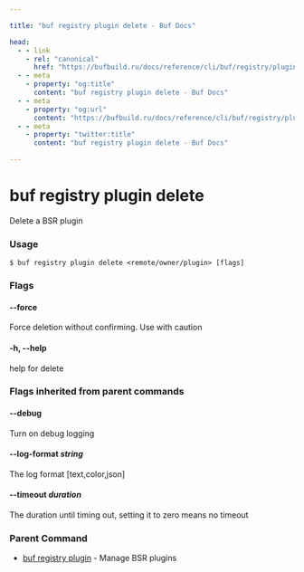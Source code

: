 ```yaml
---

title: "buf registry plugin delete - Buf Docs"

head:
  - - link
    - rel: "canonical"
      href: "https://bufbuild.ru/docs/reference/cli/buf/registry/plugin/delete/"
  - - meta
    - property: "og:title"
      content: "buf registry plugin delete - Buf Docs"
  - - meta
    - property: "og:url"
      content: "https://bufbuild.ru/docs/reference/cli/buf/registry/plugin/delete/"
  - - meta
    - property: "twitter:title"
      content: "buf registry plugin delete - Buf Docs"

---
```


# buf registry plugin delete

Delete a BSR plugin

### Usage

```console
$ buf registry plugin delete <remote/owner/plugin> [flags]
```

### Flags

#### \--force

Force deletion without confirming. Use with caution

#### \-h, --help

help for delete

### Flags inherited from parent commands

#### \--debug

Turn on debug logging

#### \--log-format _string_

The log format \[text,color,json\]

#### \--timeout _duration_

The duration until timing out, setting it to zero means no timeout

### Parent Command

- [buf registry plugin](../) - Manage BSR plugins
